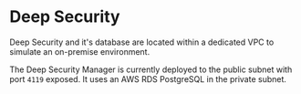 # Deep Security

Deep Security and it's database are located within a dedicated VPC to simulate an on-premise environment.

The Deep Security Manager is currently deployed to the public subnet with port `4119` exposed. It uses an AWS RDS PostgreSQL in the private subnet.
